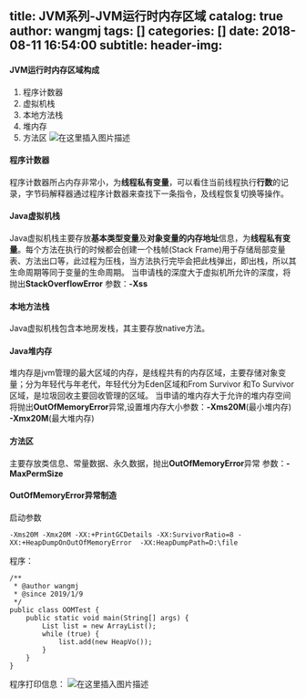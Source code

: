 title: JVM系列-JVM运行时内存区域
catalog: true
author: wangmj
tags: []
categories: []
date: 2018-08-11 16:54:00
subtitle:
header-img:
---
#### JVM运行时内存区域构成

 1. 程序计数器
 2. 虚拟机栈
 3. 本地方法栈
 4. 堆内存
 5. 方法区
 ![在这里插入图片描述](https://img-blog.csdnimg.cn/20190128142701453.jpg?x-oss-process=image/watermark,type_ZmFuZ3poZW5naGVpdGk,shadow_10,text_aHR0cHM6Ly9ibG9nLmNzZG4ubmV0L3dtajc2NQ==,size_16,color_FFFFFF,t_70)
#### 程序计数器
程序计数器所占内存非常小，为**线程私有变量**，可以看住当前线程执行**行数**的记录，字节码解释器通过程序计数器来查找下一条指令，及线程恢复切换等操作。
#### Java虚拟机栈
Java虚拟机栈主要存放**基本类型变量**及**对象变量的内存地址**信息，为**线程私有变量**。每个方法在执行的时候都会创建一个栈帧(Stack Frame)用于存储局部变量表、方法出口等，此过程为压栈，当方法执行完毕会把此栈弹出，即出栈，所以其生命周期等同于变量的生命周期。
当申请栈的深度大于虚拟机所允许的深度，将抛出**StackOverflowError**
参数：**-Xss**
#### 本地方法栈
Java虚拟机栈包含本地房发栈，其主要存放native方法。
#### Java堆内存
堆内存是jvm管理的最大区域的内存，是线程共有的内存区域，主要存储对象变量；分为年轻代与年老代，年轻代分为Eden区域和From Survivor 和To Survivor区域，是垃圾回收主要回收管理的区域。
当申请的堆内存大于允许的堆内存空间将抛出**OutOfMemoryError**异常,设置堆内存大小参数：**-Xms20M**(最小堆内存) **-Xmx20M**(最大堆内存)
#### 方法区
主要存放类信息、常量数据、永久数据，抛出**OutOfMemoryError**异常
参数：**-MaxPermSize**

#### OutOfMemoryError异常制造
启动参数

```
-Xms20M -Xmx20M -XX:+PrintGCDetails -XX:SurvivorRatio=8 -XX:+HeapDumpOnOutOfMemoryError  -XX:HeapDumpPath=D:\file
```
程序：

```
/**
 * @author wangmj
 * @since 2019/1/9
 */
public class OOMTest {
    public static void main(String[] args) {
        List list = new ArrayList();
        while (true) {
            list.add(new HeapVo());
        }
    }
}

```
程序打印信息：
![在这里插入图片描述](https://img-blog.csdnimg.cn/20190128151229812.png?x-oss-process=image/watermark,type_ZmFuZ3poZW5naGVpdGk,shadow_10,text_aHR0cHM6Ly9ibG9nLmNzZG4ubmV0L3dtajc2NQ==,size_16,color_FFFFFF,t_70)